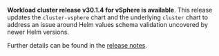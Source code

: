 **Workload cluster release v30.1.4 for vSphere is available**. This release updates the `cluster-vsphere` chart and the underlying `cluster` chart to address an issue around Helm values schema validation uncovered by newer Helm versions.

Further details can be found in the [release notes](https://docs.giantswarm.io/changes/workload-cluster-releases-vsphere/releases/vsphere-30.1.4).
